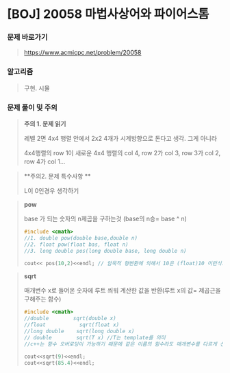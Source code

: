 # [BOJ] 20058 마법사상어와 파이어스톰

### 문제 바로가기

>  https://www.acmicpc.net/problem/20058

### 알고리즘

> 구현. 시뮬
>

### 문제 풀이 및 주의

>**주의 1. 문제 읽기**
>
>레벨 2면 4x4 행렬 안에서 2x2 4개가 시계방향으로 돈다고 생각. 그게 아니라
>
>4x4행렬의 row 1이 새로운 4x4 행렬의 col 4, row 2가 col 3, row 3가 col 2, row 4가 col 1... 



> **주의2. 문제 특수사항 **
>
> L이 0인경우 생각하기



> **pow**
>
> base 가 되는 숫자의 n제곱을 구하는것 (base의 n승= base ^ n) 
>
> ```c++
> #include <cmath>
> //1. double pow(double base,double n)
> //2. float pow(float bas, float n)
> //3. long double pos(long double base, long double n)
> 
> cout<< pos(10,2)<<endl; // 암묵적 형변환에 의해서 10은 (float)10 이런식으로 들어갈 것이다
> ```

> **sqrt**
>
> 매개변수 x로 들어온 숫자에 루트 씌워 계산한 값을 반환(루트 x의 값= 제곱근을 구해주는 함수)
>
> ```c++
> #include <cmath>
> //double        sqrt(double x)
> //float           sqrt(float x)
> //long double    sqrt(long double x)
> // double        sqrt(T x) //T는 template를 의미 
> //c++는 함수 오버로딩이 가능하기 때문에 같은 이름의 함수라도 매개변수를 다르게 선언할 수 있다.
> 
> cout<<sqrt(9)<<endl;
> cout<<sqrt(85.4)<<endl;
> 
> ```
>
> 


